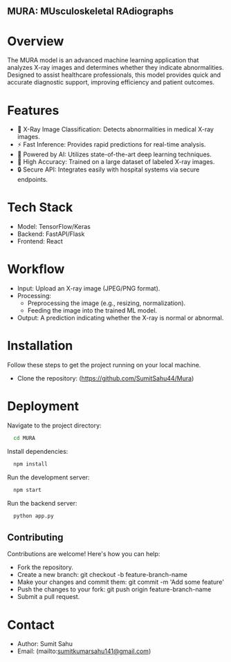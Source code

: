 ## MURA: MUsculoskeletal RAdiographs
# Overview

The MURA model is an advanced machine learning application that analyzes X-ray images and determines whether they indicate abnormalities. Designed to assist healthcare professionals, this model provides quick and accurate diagnostic support, improving efficiency and patient outcomes.

# Features
- 🩻 X-Ray Image Classification: Detects abnormalities in medical X-ray images.
- ⚡ Fast Inference: Provides rapid predictions for real-time analysis.
- 🧠 Powered by AI: Utilizes state-of-the-art deep learning techniques.
- 🎯 High Accuracy: Trained on a large dataset of labeled X-ray images.
- 🔒 Secure API: Integrates easily with hospital systems via secure endpoints.

# Tech Stack
- Model: TensorFlow/Keras
- Backend: FastAPI/Flask
- Frontend: React

# Workflow
- Input: Upload an X-ray image (JPEG/PNG format).
- Processing:
   - Preprocessing the image (e.g., resizing, normalization).
   - Feeding the image into the trained ML model.
- Output: A prediction indicating whether the X-ray is normal or abnormal.

# Installation
Follow these steps to get the project running on your local machine.
- Clone the repository: (https://github.com/SumitSahu44/Mura)

# Deployment

Navigate to the project directory:

```bash
  cd MURA
```
Install dependencies:

```bash
  npm install
```
Run the development server:
```bash
  npm start
```


Run the backend server:
```bash
  python app.py
```
## Contributing

Contributions are welcome! Here's how you can help:

- Fork the repository.
- Create a new branch: git checkout -b feature-branch-name
- Make your changes and commit them: git commit -m 'Add some feature'
- Push the changes to your fork: git push origin feature-branch-name
- Submit a pull request.

# Contact
 
- Author: Sumit Sahu
- Email: (mailto:sumitkumarsahu141@gmail.com)

